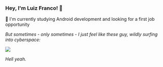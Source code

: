 ### Hey, I'm Luiz Franco! 👋

:memo:  I'm currently studying Android development and looking for a first job opportunity  

_But sometimes - only sometimes - I just feel like these guy, wildly surfing into cyberspace:_

![](https://media.giphy.com/media/LGzrggUppEBdm/giphy.gif)

_Hell yeah._
